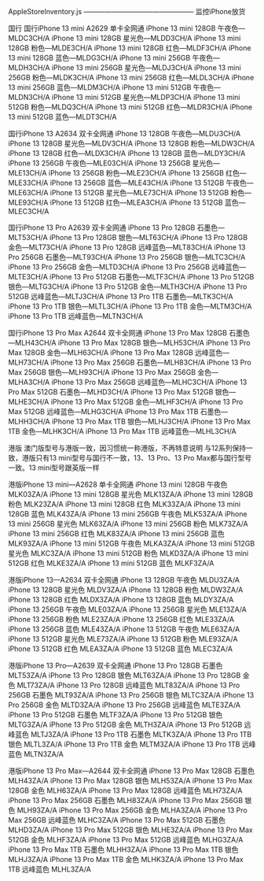 AppleStoreInventory.js ———————————————— 监控iPhone放货

国行
国行iPhone 13 mini A2629 单卡全网通
iPhone 13 mini 128GB 午夜色—MLDC3CH/A
iPhone 13 mini 128GB 星光色—MLDD3CH/A
iPhone 13 mini 128GB 粉色—MLDE3CH/A
iPhone 13 mini 128GB 红色—MLDF3CH/A
iPhone 13 mini 128GB 蓝色—MLDG3CH/A
iPhone 13 mini 256GB 午夜色—MLDH3CH/A
iPhone 13 mini 256GB 星光色—MLDJ3CH/A
iPhone 13 mini 256GB 粉色—MLDK3CH/A
iPhone 13 mini 256GB 红色—MLDL3CH/A
iPhone 13 mini 256GB 蓝色—MLDM3CH/A
iPhone 13 mini 512GB 午夜色—MLDN3CH/A
iPhone 13 mini 512GB 星光色—MLDP3CH/A
iPhone 13 mini 512GB 粉色—MLDQ3CH/A
iPhone 13 mini 512GB 红色—MLDR3CH/A
iPhone 13 mini 512GB 蓝色—MLDT3CH/A

国行iPhone 13 A2634 双卡全网通
iPhone 13 128GB 午夜色—MLDU3CH/A
iPhone 13 128GB 星光色—MLDV3CH/A
iPhone 13 128GB 粉色—MLDW3CH/A
iPhone 13 128GB 红色—MLDX3CH/A
iPhone 13 128GB 蓝色—MLDY3CH/A
iPhone 13 256GB 午夜色—MLE03CH/A
iPhone 13 256GB 星光色—MLE13CH/A
iPhone 13 256GB 粉色—MLE23CH/A
iPhone 13 256GB 红色—MLE33CH/A
iPhone 13 256GB 蓝色—MLE43CH/A
iPhone 13 512GB 午夜色—MLE63CH/A
iPhone 13 512GB 星光色—MLE73CH/A
iPhone 13 512GB 粉色—MLE93CH/A
iPhone 13 512GB 红色—MLEA3CH/A
iPhone 13 512GB 蓝色—MLEC3CH/A

国行iPhone 13 Pro A2639 双卡全网通
iPhone 13 Pro 128GB 石墨色—MLT53CH/A
iPhone 13 Pro 128GB 银色—MLT63CH/A
iPhone 13 Pro 128GB 金色—MLT73CH/A
iPhone 13 Pro 128GB 远峰蓝色—MLT83CH/A
iPhone 13 Pro 256GB 石墨色—MLT93CH/A
iPhone 13 Pro 256GB 银色—MLTC3CH/A
iPhone 13 Pro 256GB 金色—MLTD3CH/A
iPhone 13 Pro 256GB 远峰蓝色—MLTE3CH/A
iPhone 13 Pro 512GB 石墨色—MLTF3CH/A
iPhone 13 Pro 512GB 银色—MLTG3CH/A
iPhone 13 Pro 512GB 金色—MLTH3CH/A
iPhone 13 Pro 512GB 远峰蓝色—MLTJ3CH/A
iPhone 13 Pro 1TB 石墨色—MLTK3CH/A
iPhone 13 Pro 1TB 银色—MLTL3CH/A
iPhone 13 Pro 1TB 金色—MLTM3CH/A
iPhone 13 Pro 1TB 远峰蓝色—MLTN3CH/A

国行iPhone 13 Pro Max A2644 双卡全网通
iPhone 13 Pro Max 128GB 石墨色—MLH43CH/A
iPhone 13 Pro Max 128GB 银色—MLH53CH/A
iPhone 13 Pro Max 128GB 金色—MLH63CH/A
iPhone 13 Pro Max 128GB 远峰蓝色—MLH73CH/A
iPhone 13 Pro Max 256GB 石墨色—MLH83CH/A
iPhone 13 Pro Max 256GB 银色—MLH93CH/A
iPhone 13 Pro Max 256GB 金色—MLHA3CH/A
iPhone 13 Pro Max 256GB 远峰蓝色—MLHC3CH/A
iPhone 13 Pro Max 512GB 石墨色—MLHD3CH/A
iPhone 13 Pro Max 512GB 银色—MLHE3CH/A
iPhone 13 Pro Max 512GB 金色—MLHF3CH/A
iPhone 13 Pro Max 512GB 远峰蓝色—MLHG3CH/A
iPhone 13 Pro Max 1TB 石墨色—MLHH3CH/A
iPhone 13 Pro Max 1TB 银色—MLHJ3CH/A
iPhone 13 Pro Max 1TB 金色—MLHK3CH/A
iPhone 13 Pro Max 1TB 远峰蓝色—MLHL3CH/A

港版
澳门版型号与港版一致，因习惯统一称港版，不再特意说明
与12系列保持一致，港版只有13 mini型号与国行不一致，13、13 Pro、13 Pro Max都与国行型号一致。13 mini型号跟英版一样

港版iPhone 13 mini—A2628 单卡全网通
iPhone 13 mini 128GB 午夜色 MLK03ZA/A
iPhone 13 mini 128GB 星光色 MLK13ZA/A
iPhone 13 mini 128GB 粉色 MLK23ZA/A
iPhone 13 mini 128GB 红色 MLK33ZA/A
iPhone 13 mini 128GB 蓝色 MLK43ZA/A
iPhone 13 mini 256GB 午夜色 MLK53ZA/A
iPhone 13 mini 256GB 星光色 MLK63ZA/A
iPhone 13 mini 256GB 粉色 MLK73ZA/A
iPhone 13 mini 256GB 红色 MLK83ZA/A
iPhone 13 mini 256GB 蓝色 MLK93ZA/A
iPhone 13 mini 512GB 午夜色 MLKA3ZA/A
iPhone 13 mini 512GB 星光色 MLKC3ZA/A
iPhone 13 mini 512GB 粉色 MLKD3ZA/A
iPhone 13 mini 512GB 红色 MLKE3ZA/A
iPhone 13 mini 512GB 蓝色 MLKF3ZA/A

港版iPhone 13—A2634 双卡全网通
iPhone 13 128GB 午夜色 MLDU3ZA/A
iPhone 13 128GB 星光色 MLDV3ZA/A
iPhone 13 128GB 粉色 MLDW3ZA/A
iPhone 13 128GB 红色 MLDX3ZA/A
iPhone 13 128GB 蓝色 MLDY3ZA/A
iPhone 13 256GB 午夜色 MLE03ZA/A
iPhone 13 256GB 星光色 MLE13ZA/A
iPhone 13 256GB 粉色 MLE23ZA/A
iPhone 13 256GB 红色 MLE33ZA/A
iPhone 13 256GB 蓝色 MLE43ZA/A
iPhone 13 512GB 午夜色 MLE63ZA/A
iPhone 13 512GB 星光色 MLE73ZA/A
iPhone 13 512GB 粉色 MLE93ZA/A
iPhone 13 512GB 红色 MLEA3ZA/A
iPhone 13 512GB 蓝色 MLEC3ZA/A

港版iPhone 13 Pro—A2639 双卡全网通
iPhone 13 Pro 128GB 石墨色 MLT53ZA/A
iPhone 13 Pro 128GB 银色 MLT63ZA/A
iPhone 13 Pro 128GB 金色 MLT73ZA/A
iPhone 13 Pro 128GB 远峰蓝色 MLT83ZA/A
iPhone 13 Pro 256GB 石墨色 MLT93ZA/A
iPhone 13 Pro 256GB 银色 MLTC3ZA/A
iPhone 13 Pro 256GB 金色 MLTD3ZA/A
iPhone 13 Pro 256GB 远峰蓝色 MLTE3ZA/A
iPhone 13 Pro 512GB 石墨色 MLTF3ZA/A
iPhone 13 Pro 512GB 银色 MLTG3ZA/A
iPhone 13 Pro 512GB 金色 MLTH3ZA/A
iPhone 13 Pro 512GB 远峰蓝色 MLTJ3ZA/A
iPhone 13 Pro 1TB 石墨色 MLTK3ZA/A
iPhone 13 Pro 1TB 银色 MLTL3ZA/A
iPhone 13 Pro 1TB 金色 MLTM3ZA/A
iPhone 13 Pro 1TB 远峰蓝色 MLTN3ZA/A

港版iPhone 13 Pro Max—A2644 双卡全网通
iPhone 13 Pro Max 128GB 石墨色 MLH43ZA/A
iPhone 13 Pro Max 128GB 银色 MLH53ZA/A
iPhone 13 Pro Max 128GB 金色 MLH63ZA/A
iPhone 13 Pro Max 128GB 远峰蓝色 MLH73ZA/A
iPhone 13 Pro Max 256GB 石墨色 MLH83ZA/A
iPhone 13 Pro Max 256GB 银色 MLH93ZA/A
iPhone 13 Pro Max 256GB 金色 MLHA3ZA/A
iPhone 13 Pro Max 256GB 远峰蓝色 MLHC3ZA/A
iPhone 13 Pro Max 512GB 石墨色 MLHD3ZA/A
iPhone 13 Pro Max 512GB 银色 MLHE3ZA/A
iPhone 13 Pro Max 512GB 金色 MLHF3ZA/A
iPhone 13 Pro Max 512GB 远峰蓝色 MLHG3ZA/A
iPhone 13 Pro Max 1TB 石墨色 MLHH3ZA/A
iPhone 13 Pro Max 1TB 银色 MLHJ3ZA/A
iPhone 13 Pro Max 1TB 金色 MLHK3ZA/A
iPhone 13 Pro Max 1TB 远峰蓝色 MLHL3ZA/A
